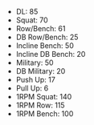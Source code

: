 * DL: 85
*  Squat: 70
*  Row/Bench: 61
*  DB Row/Bench: 25
*  Incline Bench: 50
*  Incline DB Bench: 20
*  Military: 50
*  DB Military: 20
*  Push Up: 17
*  Pull Up: 6
*  1RPM Squat: 140
*  1RPM Row: 115
*  1RPM Bench: 100
